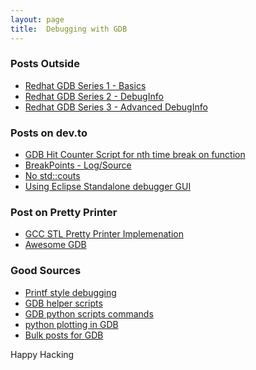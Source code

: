 ```yaml
---
layout: page
title:  Debugging with GDB
---
```


### Posts Outside 
* [Redhat GDB Series 1 - Basics](https://developers.redhat.com/blog/2021/04/30/the-gdb-developers-gnu-debugger-tutorial-part-1-getting-started-with-the-debugger#getting_help_in_gdb)
* [Redhat GDB Series 2 - DebugInfo](https://developers.redhat.com/articles/2022/01/10/gdb-developers-gnu-debugger-tutorial-part-2-all-about-debuginfo#how_to_inspect_debuginfo)
* [Redhat GDB Series 3 - Advanced DebugInfo](https://developers.redhat.com/articles/2022/11/08/introduction-debug-events-learn-how-use-breakpoints)

### Posts on dev.to 
* [GDB Hit Counter Script for nth time break on function](https://dev.to/maheshattarde/dopetales-gdb-hit-counter-script-for-nth-time-break-on-function-1fac)
* [BreakPoints - Log/Source](https://dev.to/maheshattarde/gdb-quick-breakpoints-logsource-10jk)
* [No std::couts](https://dev.to/maheshattarde/gdb-quicks-print-info-no-need-to-do-stdcout-and-compile-again-52lc)
* [Using Eclipse Standalone debugger GUI](https://dev.to/maheshattarde/using-eclipse-standalone-debugger-gui-1k08)

### Post on Pretty Printer
*  [GCC STL Pretty Printer Implemenation](https://github.com/gcc-mirror/gcc/tree/releases/gcc-6.3.0/libstdc%2B%2B-v3/python/libstdcxx/v6)
*  [Awesome GDB]()


### Good Sources
* [Printf style debugging](https://github.com/sharkdp/dbg-macro)
* [GDB helper scripts](https://github.com/tromey/gdb-helpers)
* [GDB python scripts commands](https://github.com/vuvova/gdb-tools)
* [python plotting in GDB](https://github.com/X-Neon/gdbplotlib)
* [Bulk posts for GDB](https://github.com/MattPD/cpplinks/blob/master/debugging.md#software-engineering)

Happy Hacking
